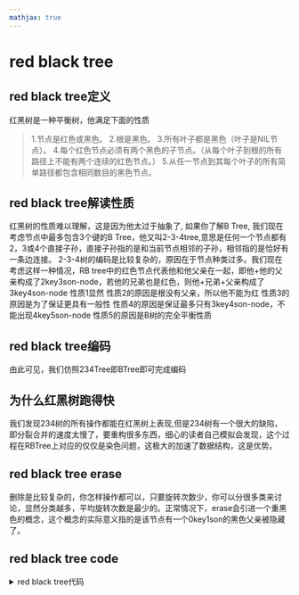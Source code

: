 ```yaml
---
mathjax: true
---
```




# red black tree
## red black tree定义
红黑树是一种平衡树，他满足下面的性质
>1.节点是红色或黑色。
>2.根是黑色。
>3.所有叶子都是黑色（叶子是NIL节点）。
>4.每个红色节点必须有两个黑色的子节点。（从每个叶子到根的所有路径上不能有两个连续的红色节点。）
>5.从任一节点到其每个叶子的所有简单路径都包含相同数目的黑色节点。

## red black tree解读性质
红黑树的性质难以理解，这是因为他太过于抽象了, 如果你了解B Tree, 我们现在考虑节点中最多包含3个键的B Tree，他又叫2-3-4tree,意思是任何一个节点都有2，3或4个直接子孙，直接子孙指的是和当前节点相邻的子孙，相邻指的是恰好有一条边连接。
2-3-4树的编码是比较复杂的，原因在于节点种类过多。我们现在考虑这样一种情况，RB tree中的红色节点代表他和他父亲在一起，即他+他的父亲构成了2key3son-node，若他的兄弟也是红色，则他+兄弟+父亲构成了3key4son-node
性质1显然
性质2的原因是根没有父亲，所以他不能为红
性质3的原因是为了保证更具有一般性
性质4的原因是保证最多只有3key4son-node，不能出现4key5son-node
性质5的原因是B树的完全平衡性质

## red black tree编码
由此可见，我们仿照234Tree即BTree即可完成编码

## 为什么红黑树跑得快
我们发现234树的所有操作都能在红黑树上表现,但是234树有一个很大的缺陷，即分裂合并的速度太慢了，要重构很多东西，细心的读者自己模拟会发现，这个过程在RBTree上对应的仅仅是染色问题，这极大的加速了数据结构，这是优势。

## red black tree erase
删除是比较复杂的，你怎样操作都可以，只要旋转次数少，你可以分很多类来讨论，显然分类越多，平均旋转次数是最少的。正常情况下，erase会引进一个重黑色的概念，这个概念的实际意义指的是该节点有一个0key1son的黑色父亲被隐藏了。

## red black tree code
<details>
<summary>red black tree代码</summary>
{% include_code tree lang:cpp cpp/perfect/data_structure/red_black_tree.h %}
</details>